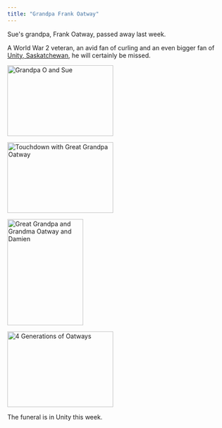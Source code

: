 ```yaml
---
title: "Grandpa Frank Oatway"
---
```

<p>Sue's grandpa, Frank Oatway, passed away last week.</p>
<p>A World War 2 veteran, an avid fan of curling and an even bigger fan of <a href="http://maps.google.com/maps?f=q&source=s_q&hl=en&geocode=&q=Unity,+Saskatchewan,+Canada&sll=37.0625,-95.677068&sspn=38.144864,79.716797&ie=UTF8&hq=&hnear=Unity,+Division+No.+13,+Saskatchewan,+Canada&z=14">Unity, Saskatchewan</a>, he will certainly be missed.</p>
<p><a href="http://www.flickr.com/photos/lemon/4213374591/" title="Grandpa O and Sue by iChris, on Flickr"><img src="http://farm5.static.flickr.com/4054/4213374591_5be8b19977_m.jpg" width="240" height="160" alt="Grandpa O and Sue"  class="aligncenter"/></a></p>
<p><a href="http://www.flickr.com/photos/lemon/2828861607/" title="Touchdown with Great Grandpa Oatway by iChris, on Flickr"><img src="http://farm4.static.flickr.com/3030/2828861607_b447d0e0e8_m.jpg" width="240" height="160" alt="Touchdown with Great Grandpa Oatway" class="aligncenter"/></a></p>
<p><a href="http://www.flickr.com/photos/lemon/1030990752/" title="Great Grandpa and Grandma Oatway and Damien by iChris, on Flickr"><img src="http://farm2.static.flickr.com/1230/1030990752_610a37e34c_m.jpg" width="172" height="240" alt="Great Grandpa and Grandma Oatway and Damien"  class="aligncenter"/></a></p>
<p><a href="http://www.flickr.com/photos/lemon/1031013598/" title="4 Generations of Oatways by iChris, on Flickr"><img src="http://farm2.static.flickr.com/1193/1031013598_37d48b8dc5_m.jpg" width="240" height="171" alt="4 Generations of Oatways"  class="aligncenter"/></a></p>
<p>The funeral is in Unity this week.</p>
